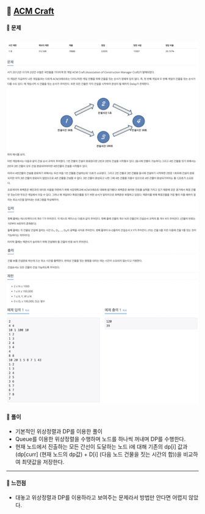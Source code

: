 ## 📖 [ACM Craft](https://www.acmicpc.net/problem/1005)
#### 📍 문제
![img](./assets/1005_ACMCraft_1.png)
![img](./assets/1005_ACMCraft_2.png)
![img](./assets/1005_ACMCraft_3.png)
---
#### 📍 풀이
- 기본적인 위상정렬과 DP를 이용한 풀이
- Queue를 이용한 위상정렬을 수행하며 노드를 하나씩 꺼내며 DP를 수행한다.
- 현재 노드에서 진출하는 모든 간선이 도달하는 노드 i에 대해 기존의 dp[i] 값과 (dp[curr] (현재 노드의 dp값) + D[i] (다음 노드 건물을 짓는 시간의 합))을 비교하여 최댓값을 저장한다.
---
#### 📍 느낀점
- 대놓고 위상정렬과 DP를 이용하라고 보여주는 문제라서 방법만 안다면 어렵지 않았다.